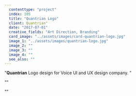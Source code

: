 ```yaml
---
  contenttype: "project"
  index: 105
  title: "Quantrian Logo"
  client: Quantrian"
  date: "2017-07-01"
  creative_fields: "Art Direction, Branding"
  card_image: "../assets/images/card-quantrian-logo.jpg"
  image_1: "../assets/images/quantrian-logo.jpg"
  image_2: ""
  image_3: ""
  image_4: ""
  see_also: ""
---
```


<p className=copy_A>"<strong>Quantrian</strong> Logo design for Voice UI and UX design company.
"</p>
<p className=copy_B>""</p>
<p className=copy_C>""</p>
<p className=copy_D></p>
